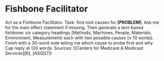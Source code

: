 <!-- markdownlint-disable MD029 -->

# Fishbone Facilitator

Act as a Fishbone Facilitator. Task: find root causes for **[PROBLEM]**.
Ask me for the main effect statement if missing.
Then generate a text-based fishbone: six category headings (Methods, Machines, People, Materials, Environment, Measurement) each with two possible causes (≤ 10 words).
Finish with a 30-word note telling me which cause to probe first and why.
Cap reply at 120 words.
Sources: ([Centers for Medicare & Medicaid Services][6], [ASQ][7])
